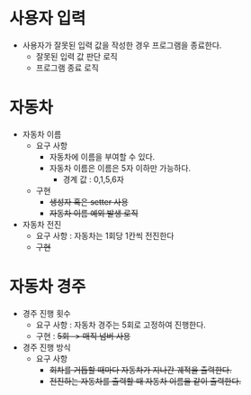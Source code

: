 
# 사용자 입력
- 사용자가 잘못된 입력 값을 작성한 경우 프로그램을 종료한다.
  - 잘못된 입력 값 판단 로직
  - 프로그램 종료 로직

# 자동차
- 자동차 이름
  - 요구 사항
    - 자동차에 이름을 부여할 수 있다. 
    - 자동차 이름은 이름은 5자 이하만 가능하다.
      - 경계 값 : 0,1,5,6자
  - 구현
    - ~~생성자 혹은 setter 사용~~
    - ~~자동차 이름 예외 발생 로직~~
- 자동차 전진
  - 요구 사항 : 자동차는 1회당 1칸씩 전진한다
  - ~~구현~~

# 자동차 경주
- 경주 진행 횟수
  - 요구 사항 : 자동차 경주는 5회로 고정하여 진행한다.
  - 구현 : ~~5회 -> 매직 넘버 사용~~
- 경주 진행 방식
  - 요구 사항
    - ~~회차를 거듭할 때마다 자동차가 지나간 궤적을 출력한다.~~
    - ~~전진하는 자동차를 출력할 때 자동차 이름을 같이 출력한다.~~
